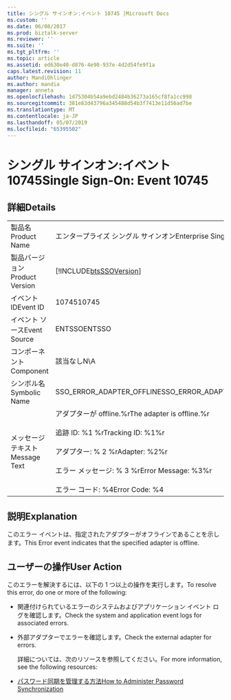 ```yaml
---
title: シングル サインオン:イベント 10745 |Microsoft Docs
ms.custom: ''
ms.date: 06/08/2017
ms.prod: biztalk-server
ms.reviewer: ''
ms.suite: ''
ms.tgt_pltfrm: ''
ms.topic: article
ms.assetid: ed630e40-d876-4e90-937e-4d2d54fe9f1a
caps.latest.revision: 11
author: MandiOhlinger
ms.author: mandia
manager: anneta
ms.openlocfilehash: 1d75304b54a9ebd2484b36273a165cf8fa1cc998
ms.sourcegitcommit: 381e83d43796a345488d54b3f7413e11d56ad7be
ms.translationtype: MT
ms.contentlocale: ja-JP
ms.lasthandoff: 05/07/2019
ms.locfileid: "65395502"
---
```

# <a name="single-sign-on-event-10745"></a><span data-ttu-id="92fef-102">シングル サインオン:イベント 10745</span><span class="sxs-lookup"><span data-stu-id="92fef-102">Single Sign-On: Event 10745</span></span>
## <a name="details"></a><span data-ttu-id="92fef-103">詳細</span><span class="sxs-lookup"><span data-stu-id="92fef-103">Details</span></span>  

|                 |                                                                                                                                              |
|-----------------|----------------------------------------------------------------------------------------------------------------------------------------------|
|  <span data-ttu-id="92fef-104">製品名</span><span class="sxs-lookup"><span data-stu-id="92fef-104">Product Name</span></span>   |                                                          <span data-ttu-id="92fef-105">エンタープライズ シングル サインオン</span><span class="sxs-lookup"><span data-stu-id="92fef-105">Enterprise Single Sign-On</span></span>                                                           |
| <span data-ttu-id="92fef-106">製品バージョン</span><span class="sxs-lookup"><span data-stu-id="92fef-106">Product Version</span></span> |                                          [!INCLUDE[btsSSOVersion](../includes/btsssoversion-md.md)]                                          |
|    <span data-ttu-id="92fef-107">イベント ID</span><span class="sxs-lookup"><span data-stu-id="92fef-107">Event ID</span></span>     |                                                                    <span data-ttu-id="92fef-108">10745</span><span class="sxs-lookup"><span data-stu-id="92fef-108">10745</span></span>                                                                     |
|  <span data-ttu-id="92fef-109">イベント ソース</span><span class="sxs-lookup"><span data-stu-id="92fef-109">Event Source</span></span>   |                                                                    <span data-ttu-id="92fef-110">ENTSSO</span><span class="sxs-lookup"><span data-stu-id="92fef-110">ENTSSO</span></span>                                                                    |
|    <span data-ttu-id="92fef-111">コンポーネント</span><span class="sxs-lookup"><span data-stu-id="92fef-111">Component</span></span>    |                                                                     <span data-ttu-id="92fef-112">該当なし</span><span class="sxs-lookup"><span data-stu-id="92fef-112">N\A</span></span>                                                                      |
|  <span data-ttu-id="92fef-113">シンボル名</span><span class="sxs-lookup"><span data-stu-id="92fef-113">Symbolic Name</span></span>  |                                                          <span data-ttu-id="92fef-114">SSO_ERROR_ADAPTER_OFFLINE</span><span class="sxs-lookup"><span data-stu-id="92fef-114">SSO_ERROR_ADAPTER_OFFLINE</span></span>                                                           |
|  <span data-ttu-id="92fef-115">メッセージ テキスト</span><span class="sxs-lookup"><span data-stu-id="92fef-115">Message Text</span></span>   | <span data-ttu-id="92fef-116">アダプターが offline.%r</span><span class="sxs-lookup"><span data-stu-id="92fef-116">The adapter is offline.%r</span></span><br /><br /> <span data-ttu-id="92fef-117">追跡 ID: %1 %r</span><span class="sxs-lookup"><span data-stu-id="92fef-117">Tracking ID: %1%r</span></span><br /><br /> <span data-ttu-id="92fef-118">アダプター: % 2 %r</span><span class="sxs-lookup"><span data-stu-id="92fef-118">Adapter: %2%r</span></span><br /><br /> <span data-ttu-id="92fef-119">エラー メッセージ: % 3 %r</span><span class="sxs-lookup"><span data-stu-id="92fef-119">Error Message: %3%r</span></span><br /><br /> <span data-ttu-id="92fef-120">エラー コード: %4</span><span class="sxs-lookup"><span data-stu-id="92fef-120">Error Code: %4</span></span> |

## <a name="explanation"></a><span data-ttu-id="92fef-121">説明</span><span class="sxs-lookup"><span data-stu-id="92fef-121">Explanation</span></span>  
 <span data-ttu-id="92fef-122">このエラー イベントは、指定されたアダプターがオフラインであることを示します。</span><span class="sxs-lookup"><span data-stu-id="92fef-122">This Error event indicates that the specified adapter is offline.</span></span>  

## <a name="user-action"></a><span data-ttu-id="92fef-123">ユーザーの操作</span><span class="sxs-lookup"><span data-stu-id="92fef-123">User Action</span></span>  
 <span data-ttu-id="92fef-124">このエラーを解決するには、以下の 1 つ以上の操作を実行します。</span><span class="sxs-lookup"><span data-stu-id="92fef-124">To resolve this error, do one or more of the following:</span></span>  

- <span data-ttu-id="92fef-125">関連付けられているエラーのシステムおよびアプリケーション イベント ログを確認します。</span><span class="sxs-lookup"><span data-stu-id="92fef-125">Check the system and application event logs for associated errors.</span></span>  

- <span data-ttu-id="92fef-126">外部アダプターでエラーを確認します。</span><span class="sxs-lookup"><span data-stu-id="92fef-126">Check the external adapter for errors.</span></span>  

  <span data-ttu-id="92fef-127">詳細については、次のリソースを参照してください。</span><span class="sxs-lookup"><span data-stu-id="92fef-127">For more information, see the following resources:</span></span>  

- [<span data-ttu-id="92fef-128">パスワード同期を管理する方法</span><span class="sxs-lookup"><span data-stu-id="92fef-128">How to Administer Password Synchronization</span></span>](../core/how-to-administer-password-synchronization.md)
